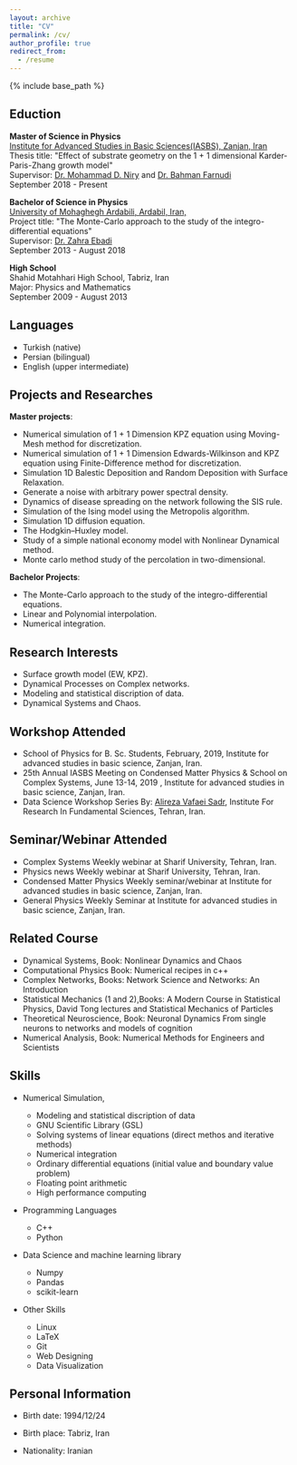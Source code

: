 ```yaml
---
layout: archive
title: "CV"
permalink: /cv/
author_profile: true
redirect_from:
  - /resume
---
```


{% include base_path %}



## Eduction


**Master of Science in Physics**   
[Institute for Advanced Studies in Basic Sciences(IASBS), Zanjan, Iran](https://iasbs.ac.ir/?lang=en)   
Thesis title: "Effect of substrate geometry on the 1 + 1 dimensional Karder-Paris-Zhang growth model"   
Supervisor: [Dr. Mohammad D. Niry](https://iasbs.ac.ir/~m.d.niry/) and [Dr. Bahman Farnudi](https://iasbs.ac.ir/~farnudi/stsn_eng.htm)   
September 2018 - Present  

**Bachelor of Science in Physics**   
[University of Mohaghegh Ardabili, Ardabil, Iran,](https://uma.ac.ir/index.php?slc_lang=en)    
Project title: "The Monte-Carlo approach to the study of the integro-differential equations"      
Supervisor: [Dr. Zahra Ebadi](https://scholar.google.com/citations?user=capnNHYAAAAJ&hl=en)    
September 2013 - August 2018  

**High School**  
Shahid Motahhari High School, Tabriz, Iran   
Major: Physics and Mathematics    
September 2009 - August 2013  

## Languages
* Turkish (native)
* Persian (bilingual)
* English (upper intermediate)

## Projects and Researches

**Master projects**:
* Numerical simulation of 1 + 1 Dimension KPZ equation using Moving-Mesh method for discretization.    
* Numerical simulation of 1 + 1 Dimension Edwards-Wilkinson and KPZ equation using Finite-Difference method for discretization.     
* Simulation 1D Balestic Deposition and Random Deposition with Surface Relaxation.        
* Generate a noise with arbitrary power spectral density.    
* Dynamics of disease spreading on the network following the SIS rule.    
* Simulation of the Ising model using the Metropolis algorithm.    
* Simulation 1D diffusion equation.  
* The Hodgkin–Huxley model.  
* Study of a simple national economy model with Nonlinear Dynamical method.
* Monte carlo method study of the percolation in two-dimensional.    

**Bachelor Projects**:
* The Monte-Carlo approach to the study of the integro-differential equations.  
* Linear and Polynomial interpolation.
* Numerical integration.

## Research Interests
* Surface growth model (EW, KPZ).
* Dynamical Processes on Complex networks.
* Modeling and statistical discription of data.
* Dynamical Systems and Chaos.


## Workshop Attended 
* School of Physics for B. Sc. Students, February, 2019, Institute for advanced studies in basic science, Zanjan, Iran.
* 25th Annual IASBS Meeting on Condensed Matter Physics & School on Complex Systems, June 13-14, 2019 , Institute for advanced studies in basic science, Zanjan, Iran.
* Data Science Workshop Series By: [Alireza Vafaei Sadr](http://physics.ipm.ac.ir/~vafaei/), Institute For Research In Fundamental Sciences, Tehran, Iran.

## Seminar/Webinar Attended  
* Complex Systems Weekly webinar at Sharif University, Tehran, Iran.  
* Physics news Weekly webinar at Sharif University, Tehran, Iran.  
* Condensed Matter Physics Weekly seminar/webinar at Institute for advanced studies in basic science, Zanjan, Iran.  
* General Physics Weekly Seminar at Institute for advanced studies in basic science, Zanjan, Iran. 

## Related Course
* Dynamical Systems, Book: Nonlinear Dynamics and Chaos  
* Computational Physics Book: Numerical recipes in c++  
* Complex Networks, Books: Network Science and Networks: An Introduction  
* Statistical Mechanics (1 and 2),Books: A Modern Course in Statistical Physics, David Tong lectures and Statistical Mechanics of Particles 
* Theoretical Neuroscience, Book: Neuronal Dynamics From single neurons to networks and models of cognition  
* Numerical Analysis, Book: Numerical Methods for Engineers and Scientists

## Skills
* Numerical Simulation,
  * Modeling and statistical discription of data
  * GNU Scientific Library (GSL)  
  * Solving systems of linear equations (direct methos and iterative methods)
  * Numerical integration
  * Ordinary differential equations (initial value and boundary value problem)
  * Floating point arithmetic
  * High performance computing
  
* Programming Languages
  * C++ 
  * Python
  
* Data Science and machine learning library
  * Numpy
  * Pandas
  * scikit-learn
  
* Other Skills 
  * Linux
  * LaTeX
  * Git
  * Web Designing
  * Data Visualization


  
## Personal Information

* Birth date: 1994/12/24

* Birth place: Tabriz, Iran

* Nationality: Iranian

